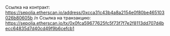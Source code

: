 Ссылка на контракт:   https://sepolia.etherscan.io/address/0xcca31c43b4a8a2154e0f80be465103026b80605b /n
Ссылка на транзакцию: https://sepolia.etherscan.io/tx/0x0fca59677625fc5f73f7f7e2f8113dd707d4becc64835d7d40cd49f9b6cefcb1
